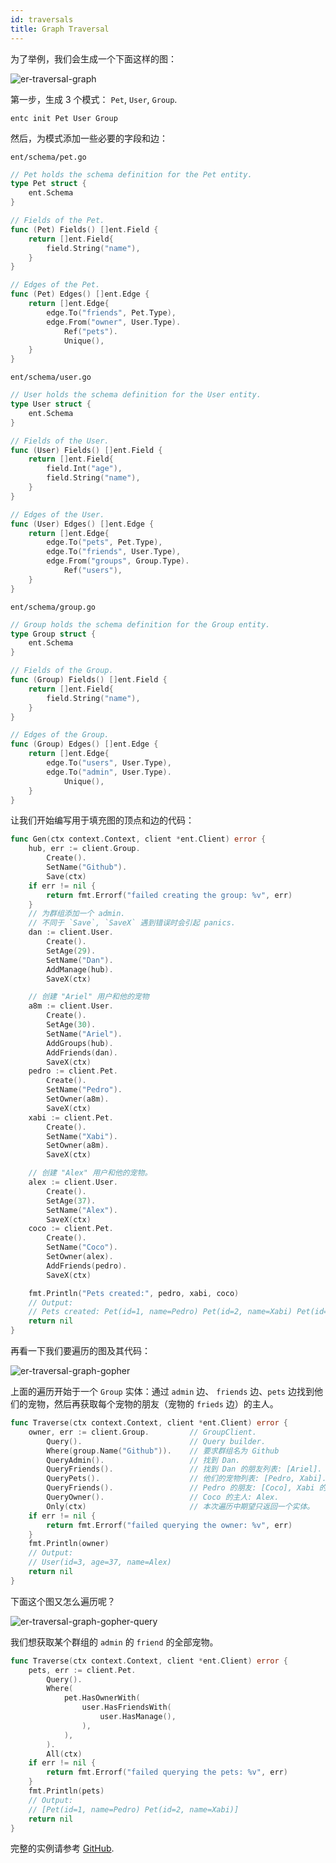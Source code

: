 ```yaml
---
id: traversals
title: Graph Traversal
---
```


为了举例，我们会生成一个下面这样的图：


![er-traversal-graph](https://entgo.io/assets/er_traversal_graph.png)

第一步，生成 3 个模式： `Pet`, `User`, `Group`.

```console
entc init Pet User Group
```

然后，为模式添加一些必要的字段和边：

`ent/schema/pet.go`

```go
// Pet holds the schema definition for the Pet entity.
type Pet struct {
	ent.Schema
}

// Fields of the Pet.
func (Pet) Fields() []ent.Field {
	return []ent.Field{
		field.String("name"),
	}
}

// Edges of the Pet.
func (Pet) Edges() []ent.Edge {
	return []ent.Edge{
		edge.To("friends", Pet.Type),
		edge.From("owner", User.Type).
			Ref("pets").
			Unique(),
	}
}
``` 

`ent/schema/user.go`

```go
// User holds the schema definition for the User entity.
type User struct {
	ent.Schema
}

// Fields of the User.
func (User) Fields() []ent.Field {
	return []ent.Field{
		field.Int("age"),
		field.String("name"),
	}
}

// Edges of the User.
func (User) Edges() []ent.Edge {
	return []ent.Edge{
		edge.To("pets", Pet.Type),
		edge.To("friends", User.Type),
		edge.From("groups", Group.Type).
			Ref("users"),
	}
}
``` 

`ent/schema/group.go`

```go
// Group holds the schema definition for the Group entity.
type Group struct {
	ent.Schema
}

// Fields of the Group.
func (Group) Fields() []ent.Field {
	return []ent.Field{
		field.String("name"),
	}
}

// Edges of the Group.
func (Group) Edges() []ent.Edge {
	return []ent.Edge{
		edge.To("users", User.Type),
		edge.To("admin", User.Type).
			Unique(),
	}
}
``` 

让我们开始编写用于填充图的顶点和边的代码：

```go
func Gen(ctx context.Context, client *ent.Client) error {
	hub, err := client.Group.
		Create().
		SetName("Github").
		Save(ctx)
	if err != nil {
		return fmt.Errorf("failed creating the group: %v", err)
	}
	// 为群组添加一个 admin.
	// 不同于 `Save`, `SaveX` 遇到错误时会引起 panics.
	dan := client.User.
		Create().
		SetAge(29).
		SetName("Dan").
		AddManage(hub).
		SaveX(ctx)

	// 创建 "Ariel" 用户和他的宠物
	a8m := client.User.
		Create().
		SetAge(30).
		SetName("Ariel").
		AddGroups(hub).
		AddFriends(dan).
		SaveX(ctx)
	pedro := client.Pet.
		Create().
		SetName("Pedro").
		SetOwner(a8m).
		SaveX(ctx)
	xabi := client.Pet.
		Create().
		SetName("Xabi").
		SetOwner(a8m).
		SaveX(ctx)

	// 创建 "Alex" 用户和他的宠物。
	alex := client.User.
		Create().
		SetAge(37).
		SetName("Alex").
		SaveX(ctx)
	coco := client.Pet.
		Create().
		SetName("Coco").
		SetOwner(alex).
		AddFriends(pedro).
		SaveX(ctx)

	fmt.Println("Pets created:", pedro, xabi, coco)
	// Output:
	// Pets created: Pet(id=1, name=Pedro) Pet(id=2, name=Xabi) Pet(id=3, name=Coco)
	return nil
}
```

再看一下我们要遍历的图及其代码：

![er-traversal-graph-gopher](https://entgo.io/assets/er_traversal_graph_gopher.png)

上面的遍历开始于一个 `Group` 实体：通过 `admin` 边、 `friends` 边、`pets` 边找到他们的宠物，然后再获取每个宠物的朋友（宠物的 `frieds` 边）的主人。

```go
func Traverse(ctx context.Context, client *ent.Client) error {
	owner, err := client.Group.			// GroupClient.
		Query().                     	// Query builder.
		Where(group.Name("Github")). 	// 要求群组名为 Github 
		QueryAdmin().                	// 找到 Dan.
		QueryFriends().              	// 找到 Dan 的朋友列表: [Ariel].
		QueryPets().                 	// 他们的宠物列表: [Pedro, Xabi].
		QueryFriends().              	// Pedro 的朋友: [Coco], Xabi 的朋友: [].
		QueryOwner().                	// Coco 的主人: Alex.
		Only(ctx)                    	// 本次遍历中期望只返回一个实体。
	if err != nil {
		return fmt.Errorf("failed querying the owner: %v", err)
	}
	fmt.Println(owner)
	// Output:
	// User(id=3, age=37, name=Alex)
	return nil
}
```

下面这个图又怎么遍历呢？

![er-traversal-graph-gopher-query](https://entgo.io/assets/er_traversal_graph_gopher_query.png)

我们想获取某个群组的 `admin` 的 `friend` 的全部宠物。

```go
func Traverse(ctx context.Context, client *ent.Client) error {
	pets, err := client.Pet.
		Query().
		Where(
			pet.HasOwnerWith(
				user.HasFriendsWith(
					user.HasManage(),
				),
			),
		).
		All(ctx)
	if err != nil {
		return fmt.Errorf("failed querying the pets: %v", err)
	}
	fmt.Println(pets)
	// Output:
	// [Pet(id=1, name=Pedro) Pet(id=2, name=Xabi)]
	return nil
}
```

完整的实例请参考 [GitHub](https://github.com/facebookincubator/ent/tree/master/examples/traversal).
